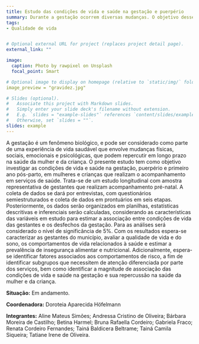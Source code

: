 ```yaml
---
title: Estudo das condições de vida e saúde na gestação e puerpério
summary: Durante a gestação ocorrem diversas mudanças. O objetivo desse projeto é verificar as condições relações a saúde de gestantes.
tags:
- Qualidade de vida


# Optional external URL for project (replaces project detail page).
external_link: ""

image:
  caption: Photo by rawpixel on Unsplash
  focal_point: Smart

# Optional image to display on homepage (relative to `static/img/` folder).
image_preview = "gravidez.jpg"

# Slides (optional).
#   Associate this project with Markdown slides.
#   Simply enter your slide deck's filename without extension.
#   E.g. `slides = "example-slides"` references `content/slides/example-slides.md`.
#   Otherwise, set `slides = ""`.
slides: example
---
```


A gestação é um fenômeno biológico, e pode ser considerado como parte de uma experiência de vida saudável que envolve mudanças físicas, sociais, emocionais e psicológicas, que 
podem repercutir em longo prazo na saúde da mulher e da criança. O presente estudo tem como objetivo investigar as condições de vida e saúde na gestação, puerpério e primeiro ano 
pós-parto, em mulheres e crianças que realizam o acompanhamento em serviços de saúde. Trata-se de um estudo longitudinal com amostra representativa de gestantes que realizam 
acompanhamento pré-natal. A coleta de dados se dará por entrevistas, com questionários semiestruturados e coleta de dados em prontuários em seis etapas. Posteriormente, os dados 
serão organizados em planilhas, estatísticas descritivas e inferenciais serão calculadas, considerando as características das variáveis em estudo para estimar a associação entre 
condições de vida das gestantes e os desfechos da gestação. Para as análises será considerado o nível de significância de 5%. Com os resultados espera-se caracterizar as gestantes 
do município, avaliar a qualidade de vida e do sono, os comportamentos de vida relacionados à saúde e estimar a prevalência de insegurança alimentar e nutricional. Adicionalmente, 
espera-se identificar fatores associados aos comportamentos de risco, a fim de identificar subgrupos que necessitem de atenção diferenciada por parte dos serviços, bem como 
identificar a magnitude de associação das condições de vida e saúde na gestação e sua repercussão na saúde da mulher e da criança.

**Situação:** Em andamento.

**Coordenadora:** Doroteia Aparecida Höfelmann

**Integrantes:** Aline Mateus Simões; Andressa Cristino de Oliveira; Bárbara Moreira de Castilho; Betina Harmel; Bruna Rafaella Cordeiro; Gabriela Fraco; 
Renata Cordeiro Fernandes; Tainá Baldicera Beltrame; Tainá Camila Siqueira; Tatiane Irene de Oliveira.
